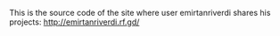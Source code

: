 This is the source code of the site where user emirtanriverdi shares his projects: http://emirtanriverdi.rf.gd/
